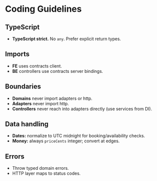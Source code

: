 # Coding Guidelines

## TypeScript

- **TypeScript strict.** No `any`. Prefer explicit return types.

## Imports

- **FE** uses contracts client.
- **BE** controllers use contracts server bindings.

## Boundaries

- **Domains** never import adapters or http.
- **Adapters** never import http.
- **Controllers** never reach into adapters directly (use services from DI).

## Data handling

- **Dates:** normalize to UTC midnight for booking/availability checks.
- **Money:** always `priceCents` integer; convert at edges.

## Errors

- Throw typed domain errors.
- HTTP layer maps to status codes.
